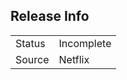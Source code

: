 ## Release Info

|              |            |
|--------------|------------|
| Status       | Incomplete |
| Source       | Netflix    |
